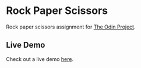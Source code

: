 # Rock Paper Scissors
Rock paper scissors assignment for [The Odin Project](https://www.theodinproject.com/lessons/foundations-rock-paper-scissors).

## Live Demo
Check out a live demo [here](https://roblaughlin.github.io/odin-rock-paper-scissors).
